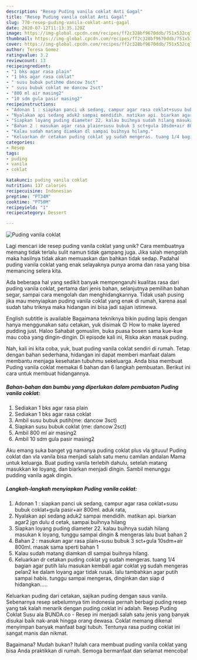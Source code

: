 ```yaml
---
description: "Resep Puding vanila coklat Anti Gagal"
title: "Resep Puding vanila coklat Anti Gagal"
slug: 770-resep-puding-vanila-coklat-anti-gagal
date: 2020-07-12T11:13:35.120Z
image: https://img-global.cpcdn.com/recipes/ff2c328bf9670ddb/751x532cq70/puding-vanila-coklat-foto-resep-utama.jpg
thumbnail: https://img-global.cpcdn.com/recipes/ff2c328bf9670ddb/751x532cq70/puding-vanila-coklat-foto-resep-utama.jpg
cover: https://img-global.cpcdn.com/recipes/ff2c328bf9670ddb/751x532cq70/puding-vanila-coklat-foto-resep-utama.jpg
author: Teresa Gomez
ratingvalue: 3.2
reviewcount: 13
recipeingredient:
- "1 bks agar rasa plain"
- "1 bks agar rasa coklat"
- " susu bubuk putihme dancow 3sct"
- " susu bubuk coklat me dancow 2sct"
- "800 ml air masing2"
- "10 sdm gula pasir masing2"
recipeinstructions:
- "Adonan 1 : siapkan panci uk sedang, campur agar rasa coklat+susu bubuk coklat+gula pasir+air 800ml. aduk rata,"
- "Nyalakan api sedang aduk2 sampai mendidih. matikan api. biarkan agar2 jgn dulu d cetak, sampai buihnya hilang"
- "Siapkan loyang puding diameter 22. kalau buihnya sudah hilang masukan k loyang, tunggu sampai dingin &amp; mengeras lalu buat bahan 2"
- "Bahan 2 : masukan agar rasa plain+susu bubuk 3 sct+gula 10sdm+air 800ml. masak sama sperti bahan 1"
- "Kalau sudah matang diamkan dl sampai buihnya hilang."
- "Keluarkan dr cetakan puding coklat yg sudah mengeras. tuang 1/4 bagian agar putih lalu masukan kembali agar coklat yg sudah mengeras pelan2 ke dalam loyang agar tidak rusak. lalu tambahkan agar putih sampai habis. tunggu sampai mengeras, dinginkan dan siap d hidangkan....."
categories:
- Resep
tags:
- puding
- vanila
- coklat

katakunci: puding vanila coklat 
nutrition: 137 calories
recipecuisine: Indonesian
preptime: "PT34M"
cooktime: "PT50M"
recipeyield: "1"
recipecategory: Dessert

---
```



![Puding vanila coklat](https://img-global.cpcdn.com/recipes/ff2c328bf9670ddb/751x532cq70/puding-vanila-coklat-foto-resep-utama.jpg)

Lagi mencari ide resep puding vanila coklat yang unik? Cara membuatnya memang tidak terlalu sulit namun tidak gampang juga. Jika salah mengolah maka hasilnya tidak akan memuaskan dan bahkan tidak sedap. Padahal puding vanila coklat yang enak selayaknya punya aroma dan rasa yang bisa memancing selera kita.

Ada beberapa hal yang sedikit banyak mempengaruhi kualitas rasa dari puding vanila coklat, pertama dari jenis bahan, selanjutnya pemilihan bahan segar, sampai cara mengolah dan menghidangkannya. Tidak usah pusing jika mau menyiapkan puding vanila coklat yang enak di rumah, karena asal sudah tahu triknya maka hidangan ini bisa jadi sajian istimewa.

English subtitle is available Bagaimana tekniknya bikin puding lapis dengan hanya menggunakan satu cetakan, yuk disimak 😊 How to make layered pudding just. Haloo Sahabat gomuslim, buka puasa bosen sama kue-kue mau coba yang dingin-dingin. Di episode kali ini, Riska akan masak puding.


Nah, kali ini kita coba, yuk, buat puding vanila coklat sendiri di rumah. Tetap dengan bahan sederhana, hidangan ini dapat memberi manfaat dalam membantu menjaga kesehatan tubuhmu sekeluarga. Anda bisa membuat Puding vanila coklat memakai 6 bahan dan 6 langkah pembuatan. Berikut ini cara untuk membuat hidangannya.

<!--inarticleads1-->

##### Bahan-bahan dan bumbu yang diperlukan dalam pembuatan Puding vanila coklat:

1. Sediakan 1 bks agar rasa plain
1. Sediakan 1 bks agar rasa coklat
1. Ambil  susu bubuk putih(me: dancow 3sct)
1. Siapkan  susu bubuk coklat (me: dancow 2sct)
1. Ambil 800 ml air masing2
1. Ambil 10 sdm gula pasir masing2


Aku emang suka banget yg namanya puding coklat plus vla gituuu! Puding coklat dan vla vanila bisa menjadi salah satu menu camilan andalan Mama untuk keluarga. Buat puding vanila terlebih dahulu, setelah matang masukkan ke loyang, dan biarkan menjadi dingin. Sambil menunggu pudding vanila agak dingin. 

<!--inarticleads2-->

##### Langkah-langkah menyiapkan Puding vanila coklat:

1. Adonan 1 : siapkan panci uk sedang, campur agar rasa coklat+susu bubuk coklat+gula pasir+air 800ml. aduk rata,
1. Nyalakan api sedang aduk2 sampai mendidih. matikan api. biarkan agar2 jgn dulu d cetak, sampai buihnya hilang
1. Siapkan loyang puding diameter 22. kalau buihnya sudah hilang masukan k loyang, tunggu sampai dingin &amp; mengeras lalu buat bahan 2
1. Bahan 2 : masukan agar rasa plain+susu bubuk 3 sct+gula 10sdm+air 800ml. masak sama sperti bahan 1
1. Kalau sudah matang diamkan dl sampai buihnya hilang.
1. Keluarkan dr cetakan puding coklat yg sudah mengeras. tuang 1/4 bagian agar putih lalu masukan kembali agar coklat yg sudah mengeras pelan2 ke dalam loyang agar tidak rusak. lalu tambahkan agar putih sampai habis. tunggu sampai mengeras, dinginkan dan siap d hidangkan.....


Keluarkan puding dari cetakan, sajikan puding dengan saus vanila. Sebenarnya resep sebelumnya tim indonesia pernah berbagi puding resep yang tak kalah menarik dengan puding coklat ini adalah. Resep Puding Coklat Susu ala BUNDA.co - Resep ini menjadi salah satu jenis yang banyak disukai baik nak-anak hingga orang dewasa. Coklat memang dikenal menyimpan banyak manfaat bagi tubuh. Tentunya rasa puding coklat ini sangat manis dan nikmat. 

Bagaimana? Mudah bukan? Itulah cara membuat puding vanila coklat yang bisa Anda praktikkan di rumah. Semoga bermanfaat dan selamat mencoba!
